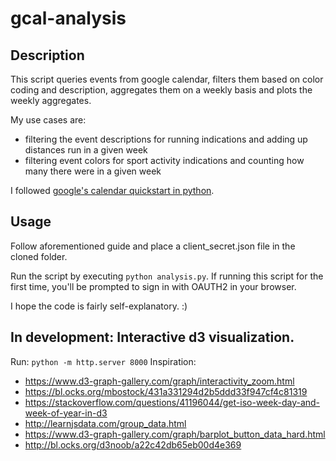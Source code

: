 # gcal-analysis

## Description

This script queries events from google calendar, filters them based on color coding and description, aggregates them on a weekly basis and plots the weekly aggregates.

My use cases are:
 - filtering the event descriptions for running indications and adding up distances run in a given week
 - filtering event colors for sport activity indications and counting how many there were in a given week

I followed [google's calendar quickstart in python](https://developers.google.com/google-apps/calendar/quickstart/python).

## Usage

Follow aforementioned guide and place a client_secret.json file in the cloned folder.

Run the script by executing `python analysis.py`. If running this script for the first time, you'll be prompted to sign in with OAUTH2 in your browser.

I hope the code is fairly self-explanatory. :)


## In development: Interactive d3 visualization.
Run:
`python -m http.server 8000`
Inspiration:
- https://www.d3-graph-gallery.com/graph/interactivity_zoom.html
- https://bl.ocks.org/mbostock/431a331294d2b5ddd33f947cf4c81319
- https://stackoverflow.com/questions/41196044/get-iso-week-day-and-week-of-year-in-d3
- http://learnjsdata.com/group_data.html
- https://www.d3-graph-gallery.com/graph/barplot_button_data_hard.html
- http://bl.ocks.org/d3noob/a22c42db65eb00d4e369
